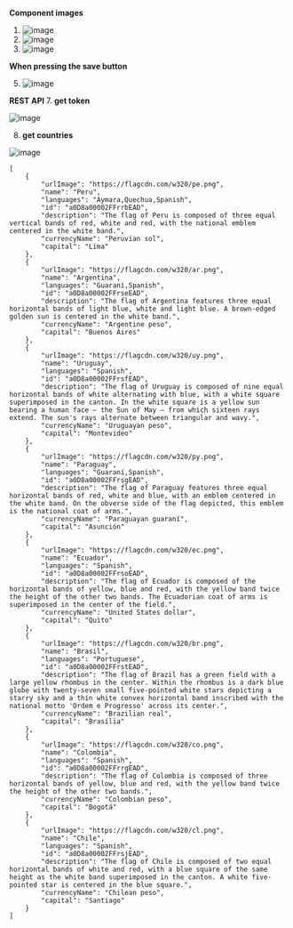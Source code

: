 **Component images**

1. ![image](https://github.com/dev98reynaga/countryInformation/assets/108247670/57402f4c-d00c-4918-9cc1-3bc424d1a4c4)
2. ![image](https://github.com/dev98reynaga/countryInformation/assets/108247670/2aa91c4f-4666-4ef6-ab99-49948071220c)
3. ![image](https://github.com/dev98reynaga/countryInformation/assets/108247670/4033b0d1-3d1c-4a04-96fb-7b330002f67d)

**When pressing the save button**

5. ![image](https://github.com/dev98reynaga/countryInformation/assets/108247670/c4a568b5-2d19-4e75-9055-1c7acf77865a)
   
**REST API**
7. **get token**

  ![image](https://github.com/dev98reynaga/countryInformation/assets/108247670/01e91b22-5c0f-404b-b917-991eee78d1f0)
  
8. **get countries**
   
  ![image](https://github.com/dev98reynaga/countryInformation/assets/108247670/4f03dd16-d2b3-4161-9487-5064c2485ae5)

```
[
    {
        "urlImage": "https://flagcdn.com/w320/pe.png",
        "name": "Peru",
        "languages": "Aymara,Quechua,Spanish",
        "id": "a0D8a00002FFrrbEAD",
        "description": "The flag of Peru is composed of three equal vertical bands of red, white and red, with the national emblem centered in the white band.",
        "currencyName": "Peruvian sol",
        "capital": "Lima"
    },
    {
        "urlImage": "https://flagcdn.com/w320/ar.png",
        "name": "Argentina",
        "languages": "Guaraní,Spanish",
        "id": "a0D8a00002FFrseEAD",
        "description": "The flag of Argentina features three equal horizontal bands of light blue, white and light blue. A brown-edged golden sun is centered in the white band.",
        "currencyName": "Argentine peso",
        "capital": "Buenos Aires"
    },
    {
        "urlImage": "https://flagcdn.com/w320/uy.png",
        "name": "Uruguay",
        "languages": "Spanish",
        "id": "a0D8a00002FFrsfEAD",
        "description": "The flag of Uruguay is composed of nine equal horizontal bands of white alternating with blue, with a white square superimposed in the canton. In the white square is a yellow sun bearing a human face — the Sun of May — from which sixteen rays extend. The sun's rays alternate between triangular and wavy.",
        "currencyName": "Uruguayan peso",
        "capital": "Montevideo"
    },
    {
        "urlImage": "https://flagcdn.com/w320/py.png",
        "name": "Paraguay",
        "languages": "Guaraní,Spanish",
        "id": "a0D8a00002FFrsgEAD",
        "description": "The flag of Paraguay features three equal horizontal bands of red, white and blue, with an emblem centered in the white band. On the obverse side of the flag depicted, this emblem is the national coat of arms.",
        "currencyName": "Paraguayan guaraní",
        "capital": "Asunción"
    },
    {
        "urlImage": "https://flagcdn.com/w320/ec.png",
        "name": "Ecuador",
        "languages": "Spanish",
        "id": "a0D8a00002FFrsoEAD",
        "description": "The flag of Ecuador is composed of the horizontal bands of yellow, blue and red, with the yellow band twice the height of the other two bands. The Ecuadorian coat of arms is superimposed in the center of the field.",
        "currencyName": "United States dollar",
        "capital": "Quito"
    },
    {
        "urlImage": "https://flagcdn.com/w320/br.png",
        "name": "Brasil",
        "languages": "Portuguese",
        "id": "a0D8a00002FFrstEAD",
        "description": "The flag of Brazil has a green field with a large yellow rhombus in the center. Within the rhombus is a dark blue globe with twenty-seven small five-pointed white stars depicting a starry sky and a thin white convex horizontal band inscribed with the national motto 'Ordem e Progresso' across its center.",
        "currencyName": "Brazilian real",
        "capital": "Brasília"
    },
    {
        "urlImage": "https://flagcdn.com/w320/co.png",
        "name": "Colombia",
        "languages": "Spanish",
        "id": "a0D8a00002FFrrgEAD",
        "description": "The flag of Colombia is composed of three horizontal bands of yellow, blue and red, with the yellow band twice the height of the other two bands.",
        "currencyName": "Colombian peso",
        "capital": "Bogotá"
    },
    {
        "urlImage": "https://flagcdn.com/w320/cl.png",
        "name": "Chile",
        "languages": "Spanish",
        "id": "a0D8a00002FFrsjEAD",
        "description": "The flag of Chile is composed of two equal horizontal bands of white and red, with a blue square of the same height as the white band superimposed in the canton. A white five-pointed star is centered in the blue square.",
        "currencyName": "Chilean peso",
        "capital": "Santiago"
    }
]
```


